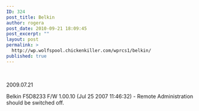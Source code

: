 ```yaml
---
ID: 324
post_title: Belkin
author: rogera
post_date: 2010-09-21 18:09:45
post_excerpt: ""
layout: post
permalink: >
  http://wp.wolfspool.chickenkiller.com/wprcs1/belkin/
published: true
---
```

﻿
<div>

2009.07.21

Belkin F5D8233 F/W 1.00.10 (Jul 25 2007 11:46:32) - Remote Administration should be switched off.

</div>